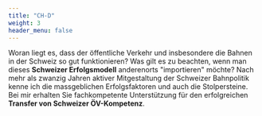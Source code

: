 ```yaml
---
title: "CH-D"
weight: 3
header_menu: false
---
```

Woran liegt es, dass der öffentliche Verkehr und insbesondere die Bahnen in der Schweiz so gut funktionieren? Was gilt es zu beachten, wenn man dieses **Schweizer Erfolgsmodell** anderenorts "importieren" möchte? Nach mehr als zwanzig Jahren aktiver Mitgestaltung der Schweizer Bahnpolitik kenne ich die massgeblichen Erfolgsfaktoren und auch die Stolpersteine. Bei mir erhalten Sie fachkompetente Unterstützung für den erfolgreichen **Transfer von Schweizer ÖV-Kompetenz**.  
